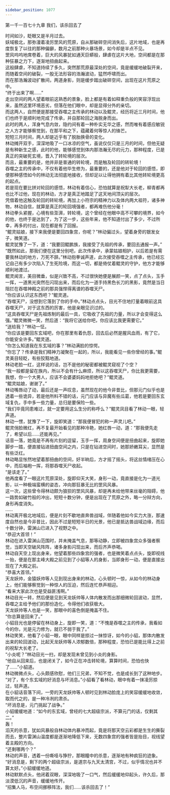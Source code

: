 ```yaml
---
sidebar_position: 1077
---
```

 第一千一百七十九章 我们，该杀回去了


时间如沙，眨眼又是半月过去。  
妖域极北，那弥漫着凌厉罡风的荒原，自从那破碎空间消失后，这片地域，也是再度恢复了以往的那种偏僻，数月之前那种火暴场景，如今却是半点不见。  
罡风呜呜地席卷着，巨大的风暴犹如通天巨蟒般，肆虐在这片大地，空间都是在那种狂暴之力下，逐渐地扭曲起来。  
这般肆虐，不知道持续了多久，突然那荒原最深处的空间，竟是缓缓地破裂开来，而随着空间的破裂，一股无法形容的浩瀚波动，猛然呼啸而出。  
而在那浩瀚波动扩散间，两道身影，则是缓步踏出破碎空间，出现在这片荒原之中。  
“终于出来了啊……”  
走出空间的两人望着眼前这熟悉的景象，脸上都是有着如释重负般的笑容浮现出来，虽然这里环境恶劣，但落在他们眼中，却是显得分外的亲切。  
而这两人，自然便是那接受吞噬之主传承的林动以及鲲灵，经历将近三月时间，他们也终于是顺利地完成了传承，并自那轮回之海脱身而出。  
此时的两人，浑身气息内敛，隐约间有着一种朴实无华之感，然而唯有着感应敏锐之人方才能够察觉到，在那平和之下，蕴藏着何等惊人的锋芒。  
短短三月时间，两人却是近乎有了脱胎换骨的变化。  
林动摊开双手，深深地吸了一口冰凉的空气，虽说仅仅只是三月的时间，但他无疑是有种新生之感，此时的他，能够感觉到体内那浩瀚无尽的元力，那种程度，已是真正的突破死玄境，晋入了转轮境的层次。  
而且，最重要的是，他并非是普通的转轮境，而是触及轮回的转轮境！  
吞噬之主的传承中，不仅有着他毕生修为，最重要的，还是他对于轮回的感悟，即便那种感悟如今的林动无法彻底地接收，但却足以让得他拥有着比其他转轮境更高的起点。  
若是现在要比拼对轮回的感悟，林动有着信心，恐怕就算是祝犁大长老，柳青都再也比不过他，现在的林动，方才是真正地踏足了这天地间顶尖的层次。  
凭借着他这触及轮回的转轮境，再加上小符宗的精神力以及体内两大祖符，诸多神物，林动自信，就算是真正的轮回境强者，都再难伤他分毫！  
林动拳头紧握，心境有些澎湃，转轮境，这个曾经在他眼中高不可攀的境界，如今的他，也终于是达到了，为了这一步，这些年来，他不知道付出了多少，不过所幸，再多的付出，现在都是有了回报。  
“鲲灵姑娘，接下来我便是要回四象宫，你呢？”林动偏过头，望着身旁的银发女子，微笑道。  
鲲灵犹豫了一下，道：“我要回鲲鹏族，我接受了先祖的传承，要回去通报一声。”  
“既然如此，那我们便在这里分别吧，此次传承中，承蒙姑娘相护，以后若是有需要我林动的地方，万死不辞。”林动抱拳诚声道，此次接受吞噬之主传承，他已经忘记自己有多少次陷入了生死险境，而这一切，都是倚仗着鲲灵的守护，他方才能够顺利地渡过。  
鲲灵闻言，美目微垂，似是兴致不高，不过很快她便是展颜一笑，点了点头，玉手一挥，一道黑光突然在闪现出来，而后化为一道手持黑色长刀的黑影，竟然是当日阻拦在吞噬神殿之前的那具强悍得离谱的吞噬天尸。  
“你应该认识这东西吧？”鲲灵道。  
“吞噬天尸，没想到它落到了你的手中。”林动点点头，目光不住地打量着眼前这具吞噬天尸，对于这东西的厉害，他是亲眼见识过的。  
“这具吞噬天尸是先祖炼制的最后一具，它吸收了先祖的力量，所以才会变得这么强。”鲲灵微微一笑，然后道：“我将它送给你吧，你应该比我更需要它。”  
“送给我？”林动一怔。  
“你应该是要回东玄域吧，你在那里有着仇怨，回去后必然是腥风血雨，有了它，你能安全许多。”鲲灵道。  
“你怎么知道我在东玄域的事？”林动满脸的惊愕。  
“你忘了？传承是我们精神力凝聚在一起的，所以，我能看见一些你曾经的事。”鲲灵美目轻眨，有些狡黠地道。  
林动老脸一红，这样说的话，岂不是他的秘密都被鲲灵窥视了个空？  
“我一般都是留在族内，所以不会有什么麻烦，所以这吞噬天尸，你比我更需要，我想，你一个大男人，应该不会婆婆妈妈地拒绝吧？”鲲灵道。  
“鲲灵姑娘，谢谢了。”  
林动嘴唇动了动，最后还是一声叹息，虽然现在的他今非昔比，但那元门似乎也是透着一些诡异，若是他所料不错的话，元门应该与异魔有些瓜葛，他若是要回东玄域复仇，手中多一些力量，总归是要保险一些。  
“我们毕竟同患难过，就一定要用这么生分的称呼么？”鲲灵凤目看了林动一眼，轻声道。  
林动一愣，犹豫了一下，旋即笑道：“那我便冒犯的称一声灵儿吧。”  
鲲灵俏脸微红，再不复最开始看见的那种冷艳，她红唇一动，道：“那我便先走了，希望以后……还能再见。”  
话音一落，她竟是不再有片刻的逗留，玉手一挥，周身空间便是扭曲起来，旋即她脚步一踏，便直接钻进扭曲空间之内，只是在钻进空间时，她那娇嫩耳尖，显然是有些泛红。  
林动略显怅然地望着那扭曲的空间，好半晌后，方才摇了摇头，将这丝情绪压在心中，而后袖袍一挥，将那吞噬天尸收起。  
“是该走了。”  
他再度看了一眼这片荒原深处，旋即仰天大笑，身形一动，竟直接是化为一道光影，以一种极端蛮横的姿态，冲向那狂暴无比的罡风风暴。  
这一次，这些曾令得林动颇为狼狈的罡风风暴，却是再未给他带来丝毫的阻碍，他一路势如破竹般的冲出，短短十数分钟，便是出现在了荒原之外，略一分辩方向，身形再度消失。  
……  
林动离开极北地域后，便是片刻不歇地直奔兽战域，伴随着他如今实力大涨，那速度自然也是今非昔比，因此不过是短短半日的光景，他已是抵达兽战域边缘，而后十数分钟，雷渊山已进入了视野之中。  
“恭迎大首领！”  
林动在进入雷渊山范围时，并未掩盖气息，那等动静，立即被四象宫众多强者察觉，当即天空破风阵阵，诸多身影闪现出来，而后齐声恭喝。  
林动自天空上现出身来，他望着那些四象宫的强者，也是微笑着点点头，旋即视线一抬，便是在那主峰大殿之前见到了小貂等人的身影，当即身形一动，便是直接出现在了大殿之前。  
“恭喜大首领。”  
天龙妖帅，金猿妖帅等人见到现出身来的林动，心头顿时一惊，从如今的林动身上，他们能够察觉到一种惊人的压迫，然后连忙恭声相迎。  
“看来大家此次也是受益匪浅啊。”  
林动目光一转，然后便是见到天龙妖帅等人体内散发而出那细微轮回波动，显然，吞噬之主给予他们的那份造化，令得他们收获极大。  
天龙妖帅等人也是一笑，那眼中的喜色倒是掩盖不住。  
“你总算是回来了。”  
小貂目光也是停留在林动身上，旋即一笑，道：“不愧是吞噬之主的传承，我看如今的你，光是元力修为，就已不弱于我了。”  
林动笑笑，他看了小貂一眼，眼中同样是掠过一抹惊讶，如今的小貂，那体内散发出来的轮回波动，比起天龙妖帅等人浓郁数倍，那种程度，恐怕已是能比得上之前的祝犁大长老了。  
“小炎呢？”林动目光一扫，却是发现未曾见到小炎的身影。  
“他自从回来后，也是闭关了，如今正在冲击转轮境，算算时间，恐怕也快了……”小貂道。  
林动微微点头，心头颇感欣慰，他们三兄弟，不知不觉，也是成长到了这种地步。  
“对了，有个东玄域的好消息与坏消息。”小貂看了看林动，眼中有着一抹凌厉掠过，轻声道。  
在小貂话音落下间，一旁的天龙妖帅等人顿时见到林动脸庞上的笑容缓缓地收敛，取而代之的，是一种冷冽的肃杀。  
“坏消息是，元门挑起了战争。”  
小貂缓缓地道：“如今的东玄域，曾经的七大超级宗派，不算元门的话，仅剩其二。”  
轰！  
滔天的杀意，犹如风暴般自林动体内暴冲而起，竟是将那天空云彩都是生生的撕裂而去，整片雷渊山温度都是逐渐地降低下来，无数四象宫的强者皆是抬目，视线望着主殿的方向。  
“还剩哪两个？”  
林动的声音，透着一份嘶哑与狰狞，那眼瞳中的杀意，逐渐地有种疯狂的迹象。  
“好消息是，剩下的两个超级宗派，是道宗与九天太清宫，不过，似乎情况也并不算太好。”小貂缓缓地道。  
林动默默点头，他闭着双眼，深深地吸了一口气，然后缓缓地仰起头，许久后，那淡漠低沉的声音，缓缓地传开。  
“招集人马，布空间挪移阵法，我们……该杀回去了！”  
  
  
